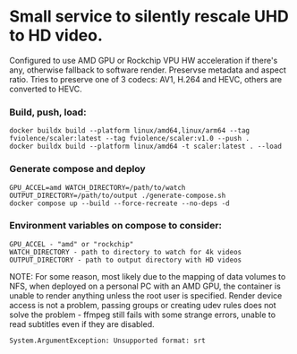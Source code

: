 # Small service to silently rescale UHD to HD video.
Configured to use AMD GPU or Rockchip VPU HW acceleration if there's any, otherwise fallback to software render. Preservse metadata and aspect ratio. Tries to preserve one of 3 codecs: AV1, H.264 and HEVC, others are converted to HEVC.

### Build, push, load:
```
docker buildx build --platform linux/amd64,linux/arm64 --tag fviolence/scaler:latest --tag fviolence/scaler:v1.0 --push .
docker buildx build --platform linux/amd64 -t scaler:latest . --load
```

### Generate compose and deploy
```
GPU_ACCEL=amd WATCH_DIRECTORY=/path/to/watch OUTPUT_DIRECTORY=/path/to/output ./generate-compose.sh
docker compose up --build --force-recreate --no-deps -d
```

### Environment variables on compose to consider:
```
GPU_ACCEL - "amd" or "rockchip"
WATCH_DIRECTORY - path to directory to watch for 4k videos
OUTPUT_DIRECTORY - path to output directory with HD videos
```

NOTE: For some reason, most likely due to the mapping of data volumes to NFS, when deployed on a personal PC with an AMD GPU, the container is unable to render anything unless the root user is specified.
Render device access is not a problem, passing groups or creating udev rules does not solve the problem - ffmpeg still fails with some strange errors, unable to read subtitles even if they are disabled.
```
System.ArgumentException: Unsupported format: srt
```
